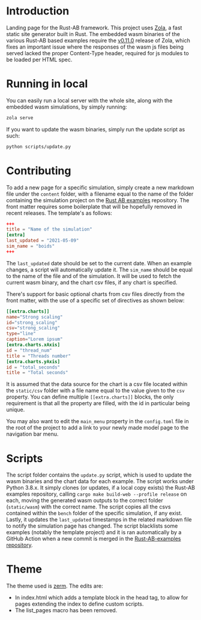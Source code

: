 # Introduction

Landing page for the Rust-AB framework. This project uses [Zola](https://github.com/getzola/zola), a fast static site
generator built in Rust.
The embedded wasm binaries of the various Rust-AB based examples require the
[v0.11.0](https://github.com/getzola/zola/releases/tag/v0.11.0) release of Zola, which fixes an important issue where
the responses of the wasm js files being served lacked the proper Content-Type header, required for js modules to be
loaded per HTML spec.

# Running in local

You can easily run a local server with the whole site, along with the embedded wasm simulations, by simply running:
```sh
zola serve
```
If you want to update the wasm binaries, simply run the update script as such:
```sh
python scripts/update.py
```

# Contributing

To add a new page for a specific simulation, simply create a new markdown file under the `content` folder, with a
filename equal to the name of the folder containing the simulation project on the
[Rust AB examples](https://github.com/rust-ab/rust-ab-examples) repository. The front matter requires some boilerplate
that will be hopefully removed in recent releases. The template's as follows:

```toml
+++
title = "Name of the simulation"
[extra]
last_updated = "2021-05-09"
sim_name = "boids"
+++
```
The `last_updated` date should be set to the current date. When an example changes, a script will automatically update it.
The `sim_name` should be equal to the name of the file and of the simulation. It will be used to fetch the current wasm binary,
and the chart csv files, if any chart is specified.

There's support for basic optional charts from csv files directly from the front matter, with the use of a specific set of directives as shown below:
```toml
[[extra.charts]]
name="Strong scaling"
id="strong_scaling"
csv="strong_scaling"
type="line"
caption="Lorem ipsum"
[extra.charts.xAxis]
id = "thread_num"
title = "Threads number"
[extra.charts.yAxis]
id = "total_seconds"
title = "Total seconds"
```

It is assumed that the data source for the chart is a csv file located within the `static/csv` folder with a file name equal
to the value given to the `csv` property. You can define multiple `[[extra.charts]]` blocks, the only requirement is that
all the property are filled, with the id in particular being unique.

You may also want to edit the `main_menu` property in the `config.toml` file in the root of the project to add a link to your
newly made model page to the navigation bar menu.

# Scripts

The script folder contains the `update.py` script, which is used to update the wasm binaries and the chart data for each example.
The script works under Python 3.8.x.
It simply clones (or updates, if a local copy exists) the Rust-AB examples repository, calling `cargo make build-web --profile release`
on each, moving the generated wasm outputs to the correct folder (`static/wasm`) with the correct name. The script copies all the
csvs contained within the `bench` folder of the specific simulation, if any exist. Lastly, it updates the `last_updated` timestamps
in the related markdown file to notify the simulation page has changed. The script blacklists some examples (notably the template project)
and it is ran automatically by a GitHub Action when a new commit is merged in the [Rust-AB-examples repository](https://github.com/rust-ab/rust-ab-examples).

# Theme

The theme used is [zerm](https://github.com/ejmg/zerm/commit/b316f904dcbe60a255beec68e6c23436c1d11f07). The edits are:

- In index.html which adds a template block in the head tag, to allow for pages extending the index to define custom scripts.
- The list_pages macro has been removed.

